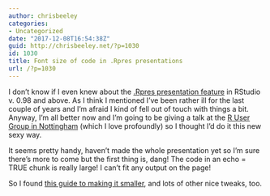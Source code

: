 ```yaml
---
author: chrisbeeley
categories:
- Uncategorized
date: "2017-12-08T16:54:38Z"
guid: http://chrisbeeley.net/?p=1030
id: 1030
title: Font size of code in .Rpres presentations
url: /?p=1030
---
```


I don’t know if I even knew about the [.Rpres presentation feature](https://support.rstudio.com/hc/en-us/sections/200130218-R-Presentations) in RStudio v. 0.98 and above. As I think I mentioned I’ve been rather ill for the last couple of years and I’m afraid I kind of fell out of touch with things a bit. Anyway, I’m all better now and I’m going to be giving a talk at the [R User Group in Nottingham](https://www.meetup.com/NottinghamR-Nottingham-R-Users-Group/) (which I love profoundly) so I thought I’d do it this new sexy way.

It seems pretty handy, haven’t made the whole presentation yet so I’m sure there’s more to come but the first thing is, dang! The code in an echo = TRUE chunk is really large! I can’t fit any output on the page!

So I found [this guide to making it smaller](https://rstudio-pubs-static.s3.amazonaws.com/27777_55697c3a476640caa0ad2099fe914ae5.html#/), and lots of other nice tweaks, too.